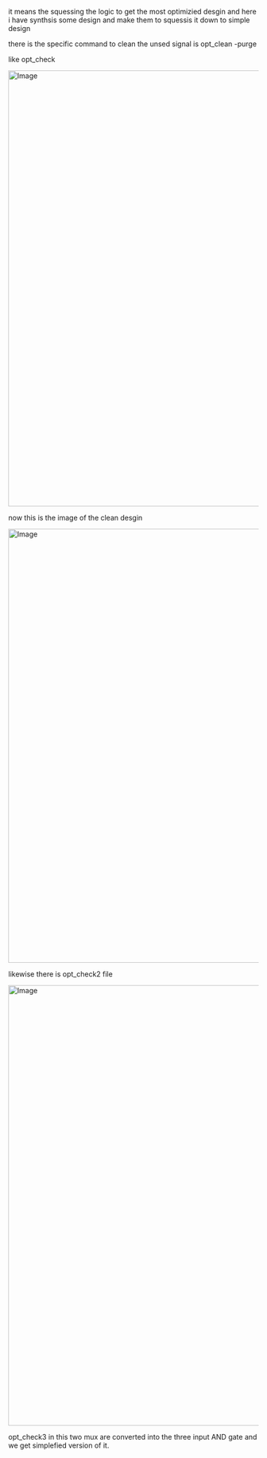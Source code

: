 it means the squessing the logic to get the most optimizied desgin and here i have synthsis some design 
and make them to squessis it down to simple design 

there is the specific command to clean the unsed signal is opt_clean -purge 

like opt_check 

<img width="919" height="875" alt="Image" src="https://github.com/user-attachments/assets/dd131449-7579-4414-93be-6f6f6e944f0b" />

now this is the image of the clean desgin 


<img width="932" height="871" alt="Image" src="https://github.com/user-attachments/assets/6b60c263-f489-458c-88b3-2a66a2486110" />




likewise there is opt_check2 file 

<img width="932" height="884" alt="Image" src="https://github.com/user-attachments/assets/675fc42a-e0ac-4908-bc42-fb545783cf7e" />




opt_check3 in this two mux are converted into the three input AND gate and we get simplefied version of it.




